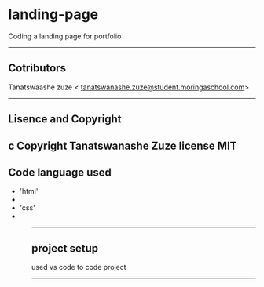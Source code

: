 # landing-page
 Coding a landing page for  portfolio

 ---

 ## Cotributors
 Tanatswaashe zuze <	tanatswanashe.zuze@student.moringaschool.com>

 ---

 ## Lisence and Copyright
  c Copyright Tanatswanashe Zuze
  license  MIT
---

  ## Code language used

<ul>
  <li>'html'<li>
  <li>'css'<li>
<ul>

----

## project setup

used vs code to code project 




---


